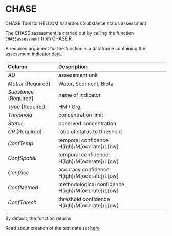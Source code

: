 # CHASE
CHASE Tool for HELCOM hazardous Substance status assessment

The CHASE assessment is carried out by calling the function `CHASEassessment` from [CHASE.R](src/CHASE.R)

A required argument for the function is a dataframe containing the assessment indicator data.

| Column | Description | 
| :---         |     :---      |
| *AU* | assessment unit |
| *Matrix* [Required] | Water, Sediment, Biota |
| *Substance* [Required] | name of indicator |
| *Type* [Required] | HM / Org |
| *Threshold* | concentration limit  |
| *Status*    | observed concentration |
| *CR* [Required] | ratio of status to threshold |
| *ConfTemp* | temporal confidence H[igh]/M[oderate]/L[ow] |
| *ConfSpatial* | temporal confidence  H[igh]/M[oderate]/L[ow] |
| *ConfAcc* | accuracy confidence  H[igh]/M[oderate]/L[ow] |
| *ConfMethod* | methodological confidence  H[igh]/M[oderate]/L[ow] |
| *ConfThresh* | threshold confidence H[igh]/M[oderate]/L[ow] |

By default, the function returns 

Read about creation of the test data set [here](test_dataset.md)
